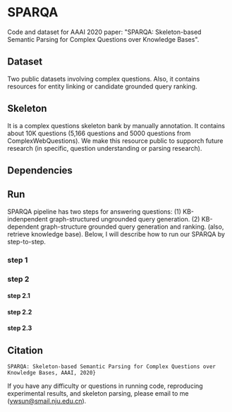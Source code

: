 # SPARQA

Code and dataset for AAAI 2020 paper: "SPARQA: Skeleton-based Semantic Parsing for Complex Questions over Knowledge Bases".

## Dataset
Two public datasets involving complex questions.
Also, it contains resources for entity linking or candidate grounded query ranking.

## Skeleton
It is a complex questions skeleton bank by manually annotation. It contains about 10K questions (5,166 questions and 5000 questions from ComplexWebQuestions). We make this resource public to supporch future research (in specific, question understanding or parsing research).

## Dependencies

## Run
SPARQA pipeline has two steps for answering questions: (1) KB-indenpendent graph-structured ungrounded query generation. (2) KB-dependent graph-structure grounded query generation and ranking. (also, retrieve knowledge base). Below, I will describe how to run our SPARQA by step-to-step.

### step 1

### step 2

#### step 2.1

#### step 2.2

#### step 2.3

## Citation

    SPARQA: Skeleton-based Semantic Parsing for Complex Questions over Knowledge Bases, AAAI, 2020}

If you have any difficulty or questions in running code, reproducing experimental results, and skeleton parsing, please email to me (ywsun@smail.nju.edu.cn).
